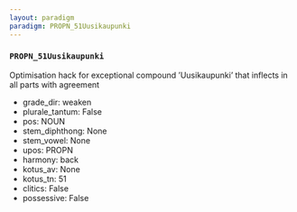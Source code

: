 ```yaml
---
layout: paradigm
paradigm: PROPN_51Uusikaupunki
---
```

### ` PROPN_51Uusikaupunki `

Optimisation hack for exceptional compound ’Uusikaupunki’ that inflects in all parts with agreement
* grade_dir: weaken
* plurale_tantum: False
* pos: NOUN
* stem_diphthong: None
* stem_vowel: None
* upos: PROPN
* harmony: back
* kotus_av: None
* kotus_tn: 51
* clitics: False
* possessive: False
